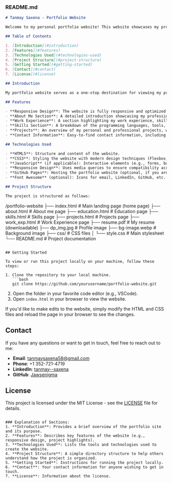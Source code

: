 ### README.md

```markdown
# Tanmay Saxena - Portfolio Website

Welcome to my personal portfolio website! This website showcases my professional journey, skills, projects, and more. It is designed to provide potential collaborators, recruiters, or anyone interested in my work with a seamless experience while exploring my technical background and achievements.

## Table of Contents

1. [Introduction](#introduction)
2. [Features](#features)
3. [Technologies Used](#technologies-used)
4. [Project Structure](#project-structure)
5. [Getting Started](#getting-started)
6. [Contact](#contact)
7. [License](#license)

## Introduction

My portfolio website serves as a one-stop destination for viewing my professional background, academic qualifications, work experience, technical skills, and personal projects. Built with a responsive, modern design, it offers a clear presentation of my strengths and contributions to the tech community.

## Features

- **Responsive Design**: The website is fully responsive and optimized for mobile, tablet, and desktop devices.
- **About Me Section**: A detailed introduction showcasing my professional background, goals, and hobbies.
- **Work Experience**: A section highlighting my work experience, skills, and relevant projects.
- **Skills Section**: A breakdown of the programming languages, tools, and frameworks I am proficient in.
- **Projects**: An overview of my personal and professional projects, with links to GitHub repositories.
- **Contact Information**: Easy-to-find contact information, including email, phone, LinkedIn, and GitHub.

## Technologies Used

- **HTML5**: Structure and content of the website.
- **CSS3**: Styling the website with modern design techniques (Flexbox, Grid, etc.).
- **JavaScript** (if applicable): Interactive elements (e.g., forms, buttons).
- **Responsive Design**: Uses media queries to ensure compatibility across various screen sizes and devices.
- **GitHub Pages**: Hosting the portfolio website (optional, if you are hosting it on GitHub Pages).
- **Font Awesome** (optional): Icons for email, LinkedIn, GitHub, etc.

## Project Structure

The project is structured as follows:

```
/portfolio-website
├── index.html          # Main landing page (home page)
├── about.html          # About me page
├── education.html      # Education page
├── skills.html         # Skills page
├── projects.html       # Projects page
├── work_exp.html       # Work Experience page
├── resume.pdf          # My resume (downloadable)
├── dp_img.jpg          # Profile image
├── bg-image.webp       # Background image
├── css/                # CSS files
│   └── style.css       # Main stylesheet
└── README.md           # Project documentation
```

## Getting Started

To view or run this project locally on your machine, follow these steps:

1. Clone the repository to your local machine.
   ```bash
   git clone https://github.com/yourusername/portfolio-website.git
   ```

2. Open the folder in your favorite code editor (e.g., VSCode).
3. Open `index.html` in your browser to view the website.

If you'd like to make edits to the website, simply modify the HTML and CSS files and reload the page in your browser to see the changes.

## Contact

If you have any questions or want to get in touch, feel free to reach out to me:

- **Email**: tanmaysaxena58@gmail.com
- **Phone**: +1 352-721-4719
- **LinkedIn**: [tanmay--saxena](https://linkedin.com/in/tanmay--saxena)
- **GitHub**: [Jawsenigma](https://github.com/Jawsenigma)

## License

This project is licensed under the MIT License - see the [LICENSE](LICENSE) file for details.
```

### Explanation of Sections:
1. **Introduction**: Provides a brief overview of the portfolio site and its purpose.
2. **Features**: Describes key features of the website (e.g., responsive design, project highlights).
3. **Technologies Used**: Lists the tools and technologies used to create the website.
4. **Project Structure**: A simple directory structure to help others understand how the project is organized.
5. **Getting Started**: Instructions for running the project locally.
6. **Contact**: Your contact information for anyone wishing to get in touch.
7. **License**: Information about the license.